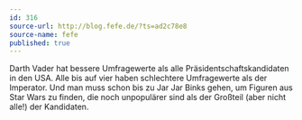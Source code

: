 ```yaml
---
id: 316
source-url: http://blog.fefe.de/?ts=ad2c78e8
source-name: fefe
published: true
---
```


<p>Darth Vader hat bessere Umfragewerte als alle Präsidentschaftskandidaten in den USA. Alle bis auf vier haben schlechtere Umfragewerte als der Imperator. Und man muss schon bis zu Jar Jar Binks gehen, um Figuren aus Star Wars zu finden, die noch unpopulärer sind als der Großteil (aber nicht alle!) der Kandidaten.</p>


